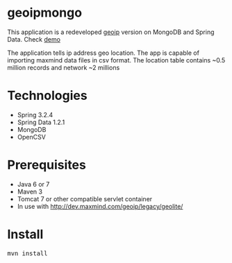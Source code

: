geoipmongo
===========

This application is a redeveloped [geoip](https://github.com/justas-eu/geoip "geoip")  version on MongoDB and Spring Data. Check
[demo](http://tomcat.justas.eu:888/geoipmongo/ "demo") 

The application tells ip address geo location.
The app is capable of importing maxmind data files in csv format.
The location table contains ~0.5 million records and network ~2 millions

Technologies
===========
- Spring 3.2.4
- Spring Data 1.2.1
- MongoDB
- OpenCSV

Prerequisites
===========
- Java 6 or 7
- Maven 3
- Tomcat 7 or other compatible servlet container
- In use with http://dev.maxmind.com/geoip/legacy/geolite/

Install
===========
<pre>
mvn install
</pre>


